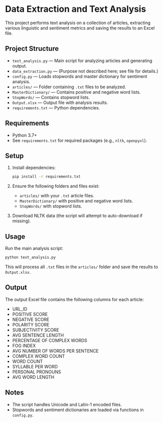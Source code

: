 # Data Extraction and Text Analysis

This project performs text analysis on a collection of articles, extracting various linguistic and sentiment metrics and saving the results to an Excel file.

## Project Structure

- `text_analysis.py` — Main script for analyzing articles and generating output.
- `data_extraction.py` — (Purpose not described here; see file for details.)
- `config.py` — Loads stopwords and master dictionary for sentiment analysis.
- `articles/` — Folder containing `.txt` files to be analyzed.
- `MasterDictionary/` — Contains positive and negative word lists.
- `StopWords/` — Contains stopword lists.
- `Output.xlsx` — Output file with analysis results.
- `requirements.txt` — Python dependencies.

## Requirements

- Python 3.7+
- See `requirements.txt` for required packages (e.g., `nltk`, `openpyxl`).

## Setup

1. Install dependencies:
    ```sh
    pip install -r requirements.txt
    ```

2. Ensure the following folders and files exist:
    - `articles/` with your `.txt` article files.
    - `MasterDictionary/` with positive and negative word lists.
    - `StopWords/` with stopword lists.

3. Download NLTK data (the script will attempt to auto-download if missing).

## Usage

Run the main analysis script:

```sh
python text_analysis.py
```

This will process all `.txt` files in the `articles/` folder and save the results to `Output.xlsx`.

## Output

The output Excel file contains the following columns for each article:

- URL_ID
- POSITIVE SCORE
- NEGATIVE SCORE
- POLARITY SCORE
- SUBJECTIVITY SCORE
- AVG SENTENCE LENGTH
- PERCENTAGE OF COMPLEX WORDS
- FOG INDEX
- AVG NUMBER OF WORDS PER SENTENCE
- COMPLEX WORD COUNT
- WORD COUNT
- SYLLABLE PER WORD
- PERSONAL PRONOUNS
- AVG WORD LENGTH

## Notes

- The script handles Unicode and Latin-1 encoded files.
- Stopwords and sentiment dictionaries are loaded via functions in `config.py`.
